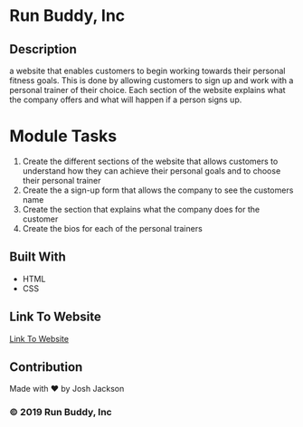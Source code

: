 # Run Buddy, Inc

## Description
a website that enables customers to begin working towards their personal fitness goals. This is done by allowing customers to sign up and work with a
personal trainer of their choice. Each section of the website explains what the company offers and what will happen if a person signs up.

# Module Tasks
1. Create the different sections of the website that allows customers to understand how they can achieve their personal goals and to choose their personal trainer
2. Create the a sign-up form that allows the company to see the customers name
3. Create the section that explains what the company does for the customer
4. Create the bios for each of the personal trainers

## Built With
* HTML
* CSS

## Link To Website
<a href="file:///C:/Users/Joshman/OneDrive/Bootcamp/run-buddy/index.html">Link To Website</a>

## Contribution
Made with ❤️ by Josh Jackson

### © 2019 Run Buddy, Inc
